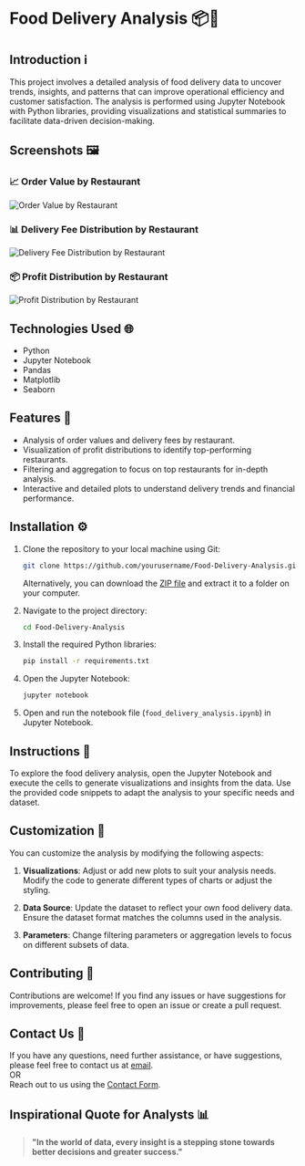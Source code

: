 
# Food Delivery Analysis 📦🍕

## Introduction ℹ️

This project involves a detailed analysis of food delivery data to uncover trends, insights, and patterns that can improve operational efficiency and customer satisfaction. The analysis is performed using Jupyter Notebook with Python libraries, providing visualizations and statistical summaries to facilitate data-driven decision-making.

## Screenshots 🖼️

### 📈 Order Value by Restaurant
![Order Value by Restaurant](https://github.com/user-attachments/assets/d45d26fb-29cf-456c-b526-489fb3f0a6da)

### 📊 Delivery Fee Distribution by Restaurant
![Delivery Fee Distribution by Restaurant](https://github.com/user-attachments/assets/0b9ac971-aa81-43a8-82bb-2fdc9012f1d6)

### 📦 Profit Distribution by Restaurant
![Profit Distribution by Restaurant](https://github.com/user-attachments/assets/profit_distribution.png)

## Technologies Used 🌐

- Python
- Jupyter Notebook
- Pandas
- Matplotlib
- Seaborn

## Features 🌟

- Analysis of order values and delivery fees by restaurant.
- Visualization of profit distributions to identify top-performing restaurants.
- Filtering and aggregation to focus on top restaurants for in-depth analysis.
- Interactive and detailed plots to understand delivery trends and financial performance.

## Installation ⚙️

1. Clone the repository to your local machine using Git:

   ```bash
   git clone https://github.com/yourusername/Food-Delivery-Analysis.git
   ```
   Alternatively, you can download the [ZIP file](https://github.com/yourusername/Food-Delivery-Analysis/archive/refs/heads/main.zip) and extract it to a folder on your computer.

2. Navigate to the project directory:
   ```bash
   cd Food-Delivery-Analysis
   ```

3. Install the required Python libraries:
   ```bash
   pip install -r requirements.txt
   ```

4. Open the Jupyter Notebook:
   ```bash
   jupyter notebook
   ```

5. Open and run the notebook file (`food_delivery_analysis.ipynb`) in Jupyter Notebook.

## Instructions 🌟

To explore the food delivery analysis, open the Jupyter Notebook and execute the cells to generate visualizations and insights from the data. Use the provided code snippets to adapt the analysis to your specific needs and dataset.

## Customization 🔧

You can customize the analysis by modifying the following aspects:

1. **Visualizations**: Adjust or add new plots to suit your analysis needs. Modify the code to generate different types of charts or adjust the styling.

2. **Data Source**: Update the dataset to reflect your own food delivery data. Ensure the dataset format matches the columns used in the analysis.

3. **Parameters**: Change filtering parameters or aggregation levels to focus on different subsets of data.

## Contributing 🤝

Contributions are welcome! If you find any issues or have suggestions for improvements, please feel free to open an issue or create a pull request.

## Contact Us 📧

If you have any questions, need further assistance, or have suggestions, please feel free to contact us at [email](mailto:yourname@example.com).  
OR  
Reach out to us using the [Contact Form](https://forms.gle/yourformlink).

## Inspirational Quote for Analysts 📊
> #### "In the world of data, every insight is a stepping stone towards better decisions and greater success."
